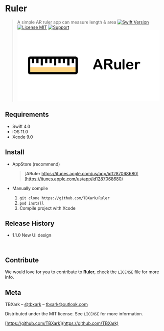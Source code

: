 # Ruler
> A simple AR ruler app can measure length &amp; area
[![Swift Version][swift-image]][swift-url]
[![License MIT](https://img.shields.io/badge/license-MIT-green.svg?style=flat)](https://raw.githubusercontent.com/TBXark/TKRubberIndicator/master/LICENSE)
[![Support](https://img.shields.io/badge/support-iOS%2011%2B%20-blue.svg?style=flat)](https://www.apple.com/nl/ios/)
![](logo.png)


## Requirements

- Swift 4.0
- iOS 11.0
- Xcode 9.0

## Install

- AppStore (recommend)

  > [**ARuler** https://itunes.apple.com/us/app/id1287068680](https://itunes.apple.com/us/app/id1287068680)



- Manually compile
  1.  `git clone https://github.com/TBXark/Ruler `
  2. `pod install`
  3. Compile project with Xcode


## Release History

* 1.1.0 New UI design

  ​

## Contribute

We would love for you to contribute to **Ruler**, check the ``LICENSE`` file for more info.

## Meta

TBXark – [@tbxark](https://twitter.com/tbxark) – tbxark@outlook.com

Distributed under the MIT license. See ``LICENSE`` for more information.

[https://github.com/TBXark](https://github.com/TBXark)

[swift-image]:https://img.shields.io/badge/swift-3.0-orange.svg
[swift-url]: https://swift.org/
[license-image]: https://img.shields.io/badge/License-MIT-blue.svg
[license-url]: LICENSE
[travis-image]: https://img.shields.io/travis/dbader/node-datadog-metrics/master.svg?style=flat-square
[travis-url]: https://travis-ci.org/dbader/node-datadog-metrics
[codebeat-image]: https://codebeat.co/badges/c19b47ea-2f9d-45df-8458-b2d952fe9dad
[codebeat-url]: https://codebeat.co/projects/github-com-vsouza-awesomeios-com
